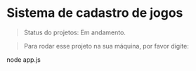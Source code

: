 <h1>Sistema de cadastro de jogos</h1>

>Status do projetos: Em andamento.

>Para rodar esse projeto na sua máquina, por favor digite:


node app.js

